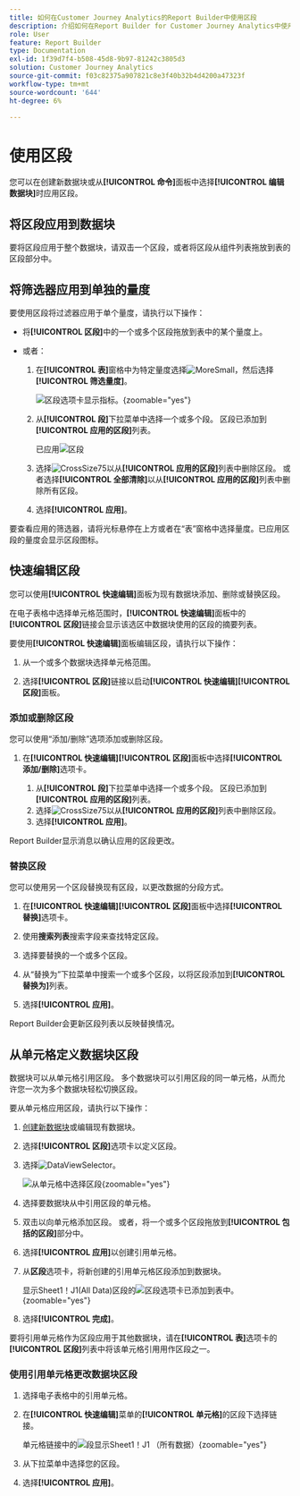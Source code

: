 ```yaml
---
title: 如何在Customer Journey Analytics的Report Builder中使用区段
description: 介绍如何在Report Builder for Customer Journey Analytics中使用区段
role: User
feature: Report Builder
type: Documentation
exl-id: 1f39d7f4-b508-45d8-9b97-81242c3805d3
solution: Customer Journey Analytics
source-git-commit: f03c82375a907821c8e3f40b32b4d4200a47323f
workflow-type: tm+mt
source-wordcount: '644'
ht-degree: 6%

---
```


# 使用区段

您可以在创建新数据块或从&#x200B;**[!UICONTROL 命令]**&#x200B;面板中选择&#x200B;**[!UICONTROL 编辑数据块]**&#x200B;时应用区段。

## 将区段应用到数据块

要将区段应用于整个数据块，请双击一个区段，或者将区段从组件列表拖放到表的区段部分中。

## 将筛选器应用到单独的量度

要使用区段将过滤器应用于单个量度，请执行以下操作：

* 将&#x200B;**[!UICONTROL 区段]**&#x200B;中的一个或多个区段拖放到表中的某个量度上。

* 或者：

   1. 在&#x200B;**[!UICONTROL 表]**&#x200B;窗格中为特定量度选择![MoreSmall](/help/assets/icons/MoreSmall.svg)，然后选择&#x200B;**[!UICONTROL 筛选量度]**。

      ![区段选项卡显示指标。](./assets/filter-metric.png){zoomable="yes"}

   1. 从&#x200B;**[!UICONTROL 段]**&#x200B;下拉菜单中选择一个或多个段。 区段已添加到&#x200B;**[!UICONTROL 应用的区段]**&#x200B;列表。

      已应用![区段](assets/segments-applied.png)
   1. 选择![CrossSize75](/help/assets/icons/CrossSize75.svg)以从&#x200B;**[!UICONTROL 应用的区段]**&#x200B;列表中删除区段。 或者选择&#x200B;**[!UICONTROL 全部清除]**&#x200B;以从&#x200B;**[!UICONTROL 应用的区段]**&#x200B;列表中删除所有区段。
   1. 选择&#x200B;**[!UICONTROL 应用]**。

要查看应用的筛选器，请将光标悬停在上方或者在“表”窗格中选择量度。已应用区段的量度会显示区段图标。


## 快速编辑区段

您可以使用&#x200B;**[!UICONTROL 快速编辑]**&#x200B;面板为现有数据块添加、删除或替换区段。

在电子表格中选择单元格范围时，**[!UICONTROL 快速编辑]**&#x200B;面板中的&#x200B;**[!UICONTROL 区段]**&#x200B;链接会显示该选区中数据块使用的区段的摘要列表。

要使用&#x200B;**[!UICONTROL 快速编辑]**&#x200B;面板编辑区段，请执行以下操作：

1. 从一个或多个数据块选择单元格范围。

1. 选择&#x200B;**[!UICONTROL 区段]**&#x200B;链接以启动&#x200B;**[!UICONTROL 快速编辑]**&#x200B;**[!UICONTROL 区段]**&#x200B;面板。


### 添加或删除区段

您可以使用“添加/删除”选项添加或删除区段。

1. 在&#x200B;**[!UICONTROL 快速编辑]**&#x200B;**[!UICONTROL 区段]**&#x200B;面板中选择&#x200B;**[!UICONTROL 添加/删除]**&#x200B;选项卡。


   1. 从&#x200B;**[!UICONTROL 段]**&#x200B;下拉菜单中选择一个或多个段。 区段已添加到&#x200B;**[!UICONTROL 应用的区段]**&#x200B;列表。
   1. 选择![CrossSize75](/help/assets/icons/CrossSize75.svg)以从&#x200B;**[!UICONTROL 应用的区段]**&#x200B;列表中删除区段。
   1. 选择&#x200B;**[!UICONTROL 应用]**。

Report Builder显示消息以确认应用的区段更改。

### 替换区段

您可以使用另一个区段替换现有区段，以更改数据的分段方式。

1. 在&#x200B;**[!UICONTROL 快速编辑]**&#x200B;**[!UICONTROL 区段]**&#x200B;面板中选择&#x200B;**[!UICONTROL 替换]**&#x200B;选项卡。

1. 使用&#x200B;**搜索列表**&#x200B;搜索字段来查找特定区段。

1. 选择要替换的一个或多个区段。

1. 从“替换为”下拉菜单中搜索一个或多个区段，以将区段添加到&#x200B;**[!UICONTROL 替换为]**&#x200B;列表。

1. 选择&#x200B;**[!UICONTROL 应用]**。

Report Builder会更新区段列表以反映替换情况。

## 从单元格定义数据块区段

数据块可以从单元格引用区段。 多个数据块可以引用区段的同一单元格，从而允许您一次为多个数据块轻松切换区段。

要从单元格应用区段，请执行以下操作：

1. [创建新数据块](create-a-data-block.md#create-a-data-block)或编辑现有数据块。
1. 选择&#x200B;**[!UICONTROL 区段]**&#x200B;选项卡以定义区段。
1. 选择![DataViewSelector](/help/assets/icons/DataViewSelector.svg)。

   ![从单元格中选择区段](assets/select-segment-from-cell.png){zoomable="yes"}

1. 选择要数据块从中引用区段的单元格。

1. 双击以向单元格添加区段。 或者，将一个或多个区段拖放到&#x200B;**[!UICONTROL 包括的区段]**&#x200B;部分中。

1. 选择&#x200B;**[!UICONTROL 应用]**&#x200B;以创建引用单元格。

1. 从&#x200B;**区段**&#x200B;选项卡，将新创建的引用单元格区段添加到数据块。

   显示Sheet1！J1(All Data)区段的![区段选项卡已添加到表中。](assets/segment-from-cell-applied.png){zoomable="yes"}

1. 选择&#x200B;**[!UICONTROL 完成]**。

要将引用单元格作为区段应用于其他数据块，请在&#x200B;**[!UICONTROL 表]**&#x200B;选项卡的&#x200B;**[!UICONTROL 区段]**&#x200B;列表中将该单元格引用用作区段之一。

### 使用引用单元格更改数据块区段

1. 选择电子表格中的引用单元格。

1. 在&#x200B;**[!UICONTROL 快速编辑]**&#x200B;菜单的&#x200B;**[!UICONTROL 单元格]**&#x200B;的区段下选择链接。

   单元格链接中的![段显示Sheet1！J1 （所有数据）](assets/select-segment-from-cell-in-sheet.png){zoomable="yes"}

1. 从下拉菜单中选择您的区段。

1. 选择&#x200B;**[!UICONTROL 应用]**。
